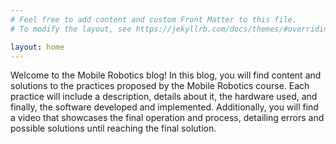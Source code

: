 ```yaml
---
# Feel free to add content and custom Front Matter to this file.
# To modify the layout, see https://jekyllrb.com/docs/themes/#overriding-theme-defaults

layout: home
---
```


Welcome to the Mobile Robotics blog! In this blog, you will find content and solutions to the practices proposed by the Mobile Robotics course. 
Each practice will include a description, details about it, the hardware used, and finally, the software developed and implemented. 
Additionally, you will find a video that showcases the final operation and process, detailing errors and possible solutions until reaching the final solution.
